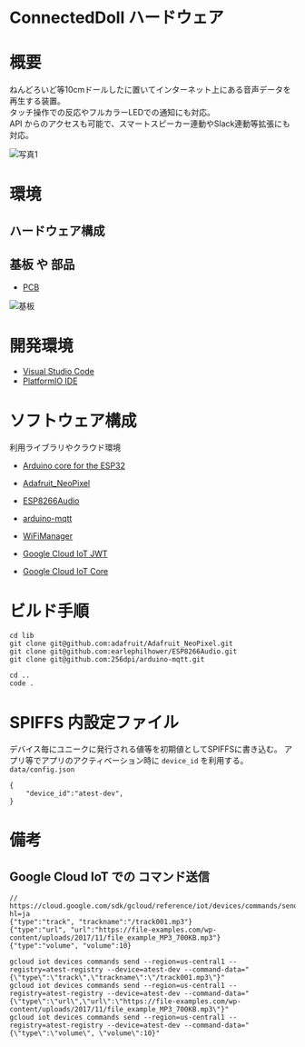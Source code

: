 # ConnectedDoll ハードウェア

# 概要
ねんどろいど等10cmドールしたに置いてインターネット上にある音声データを再生する装置。  
タッチ操作での反応やフルカラーLEDでの通知にも対応。  
API からのアクセスも可能で、スマートスピーカー連動やSlack連動等拡張にも対応。  

![写真1](./res/dummy.png)

# 環境

## ハードウェア構成　
## 基板 や 部品
- [PCB](https://github.com/ConnectedDoll/pcb)

![基板](/ConnectedDoll/pcb/res/circuit.png)

# 開発環境
- [Visual Studio Code](https://marketplace.visualstudio.com/)
- [PlatformIO IDE](https://platformio.org/platformio-ide)

# ソフトウェア構成　
利用ライブラリやクラウド環境
- [Arduino core for the ESP32](https://github.com/espressif/arduino-esp32)
- [Adafruit_NeoPixel](https://github.com/adafruit/Adafruit_NeoPixel)
- [ESP8266Audio](https://github.com/earlephilhower/ESP8266Audio)
- [arduino-mqtt](https://github.com/256dpi/arduino-mqtt)
- [WiFiManager](https://github.com/zhouhan0126/WIFIMANAGER-ESP32)

- [Google Cloud IoT JWT](https://github.com/GoogleCloudPlatform/google-cloud-iot-arduino)
- [Google Cloud IoT Core](https://cloud.google.com/iot-core?hl=ja)

# ビルド手順

```
cd lib
git clone git@github.com:adafruit/Adafruit_NeoPixel.git
git clone git@github.com:earlephilhower/ESP8266Audio.git
git clone git@github.com:256dpi/arduino-mqtt.git

cd ..
code .
```

# SPIFFS 内設定ファイル
デバイス毎にユニークに発行される値等を初期値としてSPIFFSに書き込む。
アプリ等でアプリのアクティベーション時に `device_id` を利用する。
`data/config.json` 
```
{
    "device_id":"atest-dev",
}
```

# 備考
## Google Cloud IoT での コマンド送信

```
// https://cloud.google.com/sdk/gcloud/reference/iot/devices/commands/send?hl=ja
{"type":"track", "trackname":"/track001.mp3"}
{"type":"url", "url":"https://file-examples.com/wp-content/uploads/2017/11/file_example_MP3_700KB.mp3"}
{"type":"volume", "volume":10}
```

```
gcloud iot devices commands send --region=us-central1 --registry=atest-registry --device=atest-dev --command-data="{\"type\":\"track\",\"trackname\":\"/track001.mp3\"}"
gcloud iot devices commands send --region=us-central1 --registry=atest-registry --device=atest-dev --command-data="{\"type\":\"url\",\"url\":\"https://file-examples.com/wp-content/uploads/2017/11/file_example_MP3_700KB.mp3\"}"
gcloud iot devices commands send --region=us-central1 --registry=atest-registry --device=atest-dev --command-data="{\"type\":\"volume\", \"volume\":10}"

```
